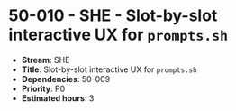 # 50-010 - SHE - Slot-by-slot interactive UX for `prompts.sh`
- **Stream**: SHE
- **Title**: Slot-by-slot interactive UX for `prompts.sh`
- **Dependencies**: 50-009
- **Priority**: P0
- **Estimated hours**: 3



